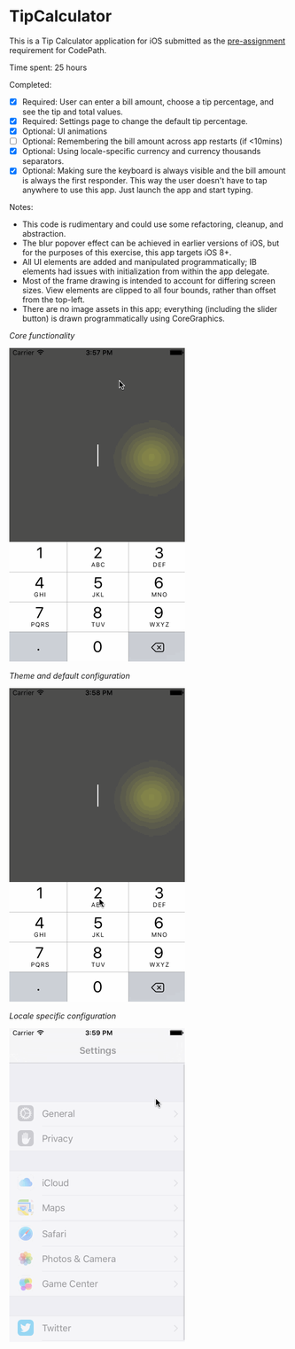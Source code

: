 # TipCalculator

This is a Tip Calculator application for iOS submitted as the [pre-assignment](https://gist.github.com/timothy1ee/7747214) requirement for CodePath.

Time spent: 25 hours

Completed:

* [x] Required: User can enter a bill amount, choose a tip percentage, and see the tip and total values.
* [x] Required: Settings page to change the default tip percentage.
* [x] Optional: UI animations
* [ ] Optional: Remembering the bill amount across app restarts (if <10mins)
* [x] Optional: Using locale-specific currency and currency thousands separators.
* [x] Optional: Making sure the keyboard is always visible and the bill amount is always the first responder. This way the user doesn't have to tap anywhere to use this app. Just launch the app and start typing.

Notes:

* This code is rudimentary and could use some refactoring, cleanup, and abstraction.
* The blur popover effect can be achieved in earlier versions of iOS, but for the purposes of this exercise, this app targets iOS 8+.
* All UI elements are added and manipulated programmatically; IB elements had issues with initialization from within the app delegate.
* Most of the frame drawing is intended to account for differing screen sizes. View elements are clipped to all four bounds, rather than offset from the top-left.
* There are no image assets in this app; everything (including the slider button) is drawn programmatically using CoreGraphics.

*Core functionality*

![Default implementation](https://github.com/zeantsoi/RYG/blob/master/ryg_1.gif)

*Theme and default configuration*

![Theme and default configuration](https://github.com/zeantsoi/RYG/blob/master/ryg_2.gif)

*Locale specific configuration*

![Locale specific configuration](https://github.com/zeantsoi/RYG/blob/master/ryg_3.gif)